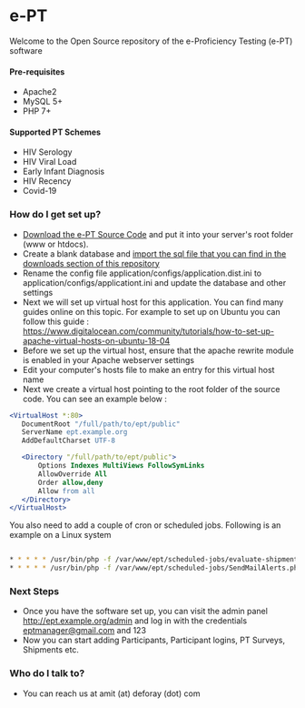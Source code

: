 # e-PT #

Welcome to the Open Source repository of the e-Proficiency Testing (e-PT) software

#### Pre-requisites
* Apache2
* MySQL 5+
* PHP 7+

#### Supported PT Schemes
* HIV Serology
* HIV Viral Load 
* Early Infant Diagnosis
* HIV Recency
* Covid-19

### How do I get set up? ###

* [Download the e-PT Source Code](https://github.com/deforay/ept/releases) and put it into your server's root folder (www or htdocs). 
* Create a blank database and [import the sql file that you can find in the downloads section of this repository](https://github.com/deforay/ept/releases)
* Rename the config file application/configs/application.dist.ini to application/configs/applicationt.ini and update the database and other settings
* Next we will set up virtual host for this application. You can find many guides online on this topic. For example to set up on Ubuntu you can follow this guide : https://www.digitalocean.com/community/tutorials/how-to-set-up-apache-virtual-hosts-on-ubuntu-18-04
* Before we set up the virtual host, ensure that the apache rewrite module is enabled in your Apache webserver settings
* Edit your computer's hosts file to make an entry for this virtual host name
* Next we create a virtual host pointing to the root folder of the source code. You can see an example below : 

```apache
<VirtualHost *:80>
   DocumentRoot "/full/path/to/ept/public"
   ServerName ept.example.org
   AddDefaultCharset UTF-8

   <Directory "/full/path/to/ept/public">
       Options Indexes MultiViews FollowSymLinks
       AllowOverride All
       Order allow,deny
       Allow from all
   </Directory>
</VirtualHost>
```

You also need to add a couple of cron or scheduled jobs. Following is an example on a Linux system

```bash

* * * * * /usr/bin/php -f /var/www/ept/scheduled-jobs/evaluate-shipment.php
* * * * * /usr/bin/php -f /var/www/ept/scheduled-jobs/SendMailAlerts.php

```


### Next Steps ###

* Once you have the software set up, you can visit the admin panel http://ept.example.org/admin and log in with the credentials eptmanager@gmail.com and 123
* Now you can start adding Participants, Participant logins, PT Surveys, Shipments etc.

### Who do I talk to? ###

* You can reach us at amit (at) deforay (dot) com
